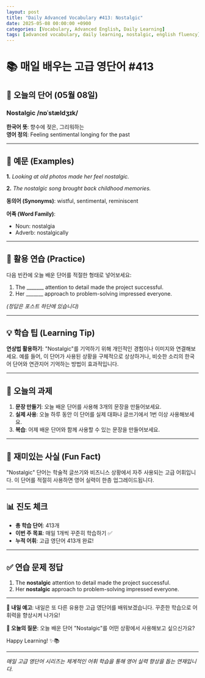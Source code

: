 ```yaml
---
layout: post
title: "Daily Advanced Vocabulary #413: Nostalgic"
date: 2025-05-08 00:00:00 +0900
categories: [Vocabulary, Advanced English, Daily Learning]
tags: [advanced vocabulary, daily learning, nostalgic, english fluency]
---
```


# 📚 **매일 배우는 고급 영단어 #413**

## 🌟 **오늘의 단어 (05월 08일)**

### **Nostalgic** /nɒˈstældʒɪk/

**한국어 뜻**: 향수에 젖은, 그리워하는  
**영어 정의**: Feeling sentimental longing for the past

<!--more-->

---

## 📖 **예문 (Examples)**

**1.** *Looking at old photos made her feel nostalgic.*

**2.** *The nostalgic song brought back childhood memories.*

**동의어 (Synonyms)**: wistful, sentimental, reminiscent

**어족 (Word Family)**:
- Noun: nostalgia
- Adverb: nostalgically

---

## 🎯 **활용 연습 (Practice)**

다음 빈칸에 오늘 배운 단어를 적절한 형태로 넣어보세요:

1. The _______ attention to detail made the project successful.
2. Her _______ approach to problem-solving impressed everyone.

*(정답은 포스트 하단에 있습니다)*

---

## 💡 **학습 팁 (Learning Tip)**

**연상법 활용하기**: "Nostalgic"를 기억하기 위해 개인적인 경험이나 이미지와 연결해보세요. 
예를 들어, 이 단어가 사용된 상황을 구체적으로 상상하거나, 비슷한 소리의 한국어 단어와 연관지어 기억하는 방법이 효과적입니다.

---

## 📝 **오늘의 과제**

1. **문장 만들기**: 오늘 배운 단어를 사용해 3개의 문장을 만들어보세요.
2. **실제 사용**: 오늘 하루 동안 이 단어를 실제 대화나 글쓰기에서 1번 이상 사용해보세요.
3. **복습**: 어제 배운 단어와 함께 사용할 수 있는 문장을 만들어보세요.

---

## 🎲 **재미있는 사실 (Fun Fact)**

"Nostalgic" 단어는 학술적 글쓰기와 비즈니스 상황에서 자주 사용되는 고급 어휘입니다. 이 단어를 적절히 사용하면 영어 실력이 한층 업그레이드됩니다.

---

## 📊 **진도 체크**

- **총 학습 단어**: 413개
- **이번 주 목표**: 매일 1개씩 꾸준히 학습하기 ✅
- **누적 어휘**: 고급 영단어 413개 완료!

---

## ✅ **연습 문제 정답**

1. The **nostalgic** attention to detail made the project successful.
2. Her **nostalgic** approach to problem-solving impressed everyone.

---

**🎯 내일 예고**: 내일은 또 다른 유용한 고급 영단어를 배워보겠습니다. 꾸준한 학습으로 어휘력을 향상시켜 나가요!

**💭 오늘의 질문**: 오늘 배운 단어 "Nostalgic"를 어떤 상황에서 사용해보고 싶으신가요? 

Happy Learning! ✨📚

---

*매일 고급 영단어 시리즈는 체계적인 어휘 학습을 통해 영어 실력 향상을 돕는 연재입니다.*
